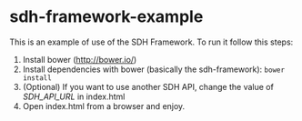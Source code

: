 # sdh-framework-example
This is an example of use of the SDH Framework. To run it follow this steps:

1. Install bower (http://bower.io/)
2. Install dependencies with bower (basically the sdh-framework): `bower install`
3. (Optional) If you want to use another SDH API, change the value of *SDH_API_URL* in index.html
4. Open index.html from a browser and enjoy. 